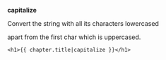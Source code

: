 **capitalize**

Convert the string with all its characters lowercased

apart from the first char which is uppercased.

```jinja
<h1>{{ chapter.title|capitalize }}</h1>
 ```

